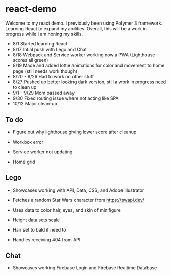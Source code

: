 # react-demo

Welcome to my react demo. I previously been using Polymer 3 framework. Learning React to expand my abilities. 
Overall, this will be a work in progress while I am honing my skills.

- 8/1  Started learning React
- 8/17 Intial push with Lego and Chat
- 8/18 Webpack and Service worker working now a PWA (Lighthouse scores all green)
- 8/19 Made and added lottie animations for color and movement to home page (still needs work though) 
- 8/20 - 8/26 Had to work on other stuff
- 8/27 Pushed up better looking dark version, still a work in progress need to clean up
- 9/1 - 9/29 Mom passed away
- 9/30 Fixed routing issue where not acting like SPA
- 10/12 Major clean-up


## To do

- Figure out why lighthouse giving lower score after cleanup

- Workbox error 

- Service worker not updating 

- Home grid


## Lego 

- Showcases working with API, Data, CSS, and Adobe Illustrator

- Fetches a random Star Wars character from https://swapi.dev/ 
 
- Uses data to color hair, eyes, and skin of minifigure
 
- Height data sets scale
 
- Hair set to bald if need to 
 
- Handles receiving 404 from API



## Chat

- Showcases working Firebase Login and Firebase Realtime Database


